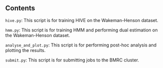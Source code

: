 ## Contents
```hive.py```: This script is for training HIVE on the Wakeman-Henson dataset.

```hmm.py```: This script is for training HMM and performing dual estimation on the Wakeman-Henson dataset.

```analyse_and_plot.py```: This script is for performing post-hoc analysis and plotting the results.

```submit.py```: This script is for submitting jobs to the BMRC cluster.